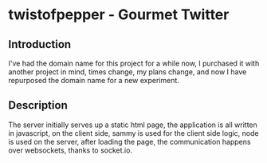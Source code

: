 twistofpepper - Gourmet Twitter
=================================

## Introduction

I've had the domain name for this project for a while now, I purchased it with another
project in mind, times change, my plans change, and now I have repurposed the domain name
for a new experiment.

## Description

The server initially serves up a static html page, the application is all 
written in javascript, on the client side, sammy is used for the client side logic,
node is used on the server, after loading the page, the communication happens over websockets,
thanks to socket.io.
